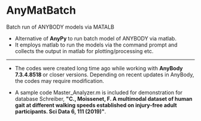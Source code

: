 # AnyMatBatch
Batch run of ANYBODY models via MATALB

* Alternative of <b> AnyPy </b> to run batch model of ANYBODY via matlab.
* It employs matlab to run the models via the command prompt and collects the output in matlab for plotting/processing etc.
<!-- blank line -->
----
* The codes were created long time ago while working with <b> AnyBody 7.3.4.8518 </b> or closer versions. Depending on recent updates in AnyBody, the codes may require modification. 

* A sample code Master_Analyzer.m is included for demonstration for database Schreiber, <b> "C., Moissenet, F. A multimodal dataset of human gait at different walking speeds established on injury-free adult participants. Sci Data 6, 111 (2019)"</b>.
